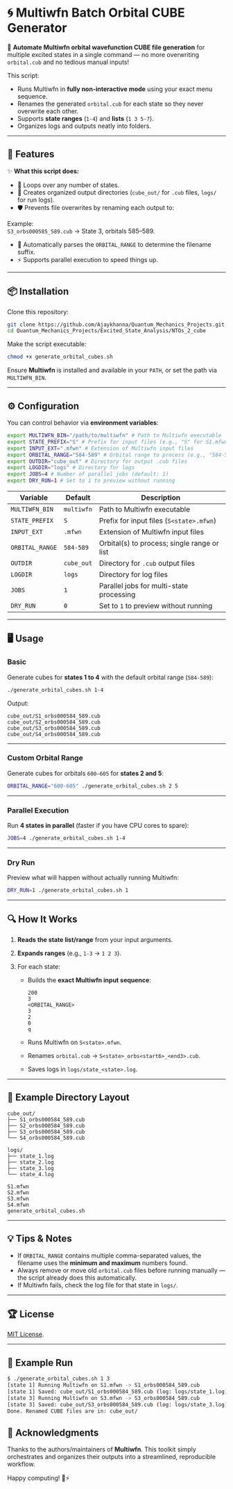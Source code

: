 # 🌀 Multiwfn Batch Orbital CUBE Generator

🚀 **Automate Multiwfn orbital wavefunction CUBE file generation** for multiple excited states in a single command — no more overwriting `orbital.cub` and no tedious manual inputs!  

This script:

- Runs Multiwfn in **fully non-interactive mode** using your exact menu sequence.
- Renames the generated `orbital.cub` for each state so they never overwrite each other.
- Supports **state ranges** (`1-4`) and **lists** (`1 3 5-7`).
- Organizes logs and outputs neatly into folders.

---

## 📜 Features

✨ **What this script does:**

- 🔢 Loops over any number of states.
- 📂 Creates organized output directories (`cube_out/` for `.cub` files, `logs/` for run logs).
- 🛡 Prevents file overwrites by renaming each output to:

Example:  
`S3_orbs000585_589.cub` → State 3, orbitals 585–589.

- 🧠 Automatically parses the `ORBITAL_RANGE` to determine the filename suffix.
- ⚡ Supports parallel execution to speed things up.

---

## 📦 Installation

Clone this repository:

```bash
git clone https://github.com/Ajaykhanna/Quantum_Mechanics_Projects.git
cd Quantum_Mechanics_Projects/Excited_State_Analysis/NTOs_2_cube
````

Make the script executable:

```bash
chmod +x generate_orbital_cubes.sh
```

Ensure **Multiwfn** is installed and available in your `PATH`, or set the path via `MULTIWFN_BIN`.

---

## ⚙️ Configuration

You can control behavior via **environment variables**:

```bash
export MULTIWFN_BIN="/path/to/multiwfn" # Path to Multiwfn executable
export STATE_PREFIX="S" # Prefix for input files (e.g., "S" for S1.mfwn)
export INPUT_EXT=".mfwn" # Extension of Multiwfn input files
export ORBITAL_RANGE="584-589" # Orbital range to process (e.g., "584-589" or "600-605")
export OUTDIR="cube_out" # Directory for output .cub files
export LOGDIR="logs" # Directory for logs
export JOBS=4 # Number of parallel jobs (default: 1)
export DRY_RUN=1 # Set to 1 to preview without running
```
| Variable        | Default    | Description                                 |
| --------------- | ---------- | ------------------------------------------- |
| `MULTIWFN_BIN`  | `multiwfn` | Path to Multiwfn executable                 |
| `STATE_PREFIX`  | `S`        | Prefix for input files (`S<state>.mfwn`)    |
| `INPUT_EXT`     | `.mfwn`    | Extension of Multiwfn input files           |
| `ORBITAL_RANGE` | `584-589`  | Orbital(s) to process; single range or list |
| `OUTDIR`        | `cube_out` | Directory for `.cub` output files           |
| `LOGDIR`        | `logs`     | Directory for log files                     |
| `JOBS`          | `1`        | Parallel jobs for multi-state processing    |
| `DRY_RUN`       | `0`        | Set to `1` to preview without running       |

---

## 🖥 Usage

### Basic

Generate cubes for **states 1 to 4** with the default orbital range (`584-589`):

```bash
./generate_orbital_cubes.sh 1-4
```

Output:

```
cube_out/S1_orbs000584_589.cub
cube_out/S2_orbs000584_589.cub
cube_out/S3_orbs000584_589.cub
cube_out/S4_orbs000584_589.cub
```

---

### Custom Orbital Range

Generate cubes for orbitals `600–605` for **states 2 and 5**:

```bash
ORBITAL_RANGE="600-605" ./generate_orbital_cubes.sh 2 5
```

---

### Parallel Execution

Run **4 states in parallel** (faster if you have CPU cores to spare):

```bash
JOBS=4 ./generate_orbital_cubes.sh 1-4
```

---

### Dry Run

Preview what will happen without actually running Multiwfn:

```bash
DRY_RUN=1 ./generate_orbital_cubes.sh 1
```

---

## 🔍 How It Works

1. **Reads the state list/range** from your input arguments.
2. **Expands ranges** (e.g., `1-3` → `1 2 3`).
3. For each state:

   - Builds the **exact Multiwfn input sequence**:

     ```
     200
     3
     <ORBITAL_RANGE>
     3
     2
     0
     q
     ```

   - Runs Multiwfn on `S<state>.mfwn`.
   - Renames `orbital.cub` → `S<state>_orbs<start6>_<end3>.cub`.
   - Saves logs in `logs/state_<state>.log`.

---

## 📁 Example Directory Layout

```tree
cube_out/
├── S1_orbs000584_589.cub
├── S2_orbs000584_589.cub
├── S3_orbs000584_589.cub
└── S4_orbs000584_589.cub

logs/
├── state_1.log
├── state_2.log
├── state_3.log
└── state_4.log

S1.mfwn
S2.mfwn
S3.mfwn
S4.mfwn
generate_orbital_cubes.sh
```

---

## 💡 Tips & Notes

- If `ORBITAL_RANGE` contains multiple comma-separated values, the filename uses the **minimum and maximum** numbers found.
- Always remove or move old `orbital.cub` files before running manually — the script already does this automatically.
- If Multiwfn fails, check the log file for that state in `logs/`.

---

## 🏆 License

[MIT License](https://opensource.org/license/mit).

---

## 🧪 Example Run

```bash
$ ./generate_orbital_cubes.sh 1 3
[state 1] Running Multiwfn on S1.mfwn -> S1_orbs000584_589.cub
[state 1] Saved: cube_out/S1_orbs000584_589.cub (log: logs/state_1.log)
[state 3] Running Multiwfn on S3.mfwn -> S3_orbs000584_589.cub
[state 3] Saved: cube_out/S3_orbs000584_589.cub (log: logs/state_3.log)
Done. Renamed CUBE files are in: cube_out/
```

## 🙏 Acknowledgments

Thanks to the authors/maintainers of **Multiwfn**. This toolkit simply orchestrates and organizes their outputs into a streamlined, reproducible workflow.

Happy computing! 🧫⚡️
